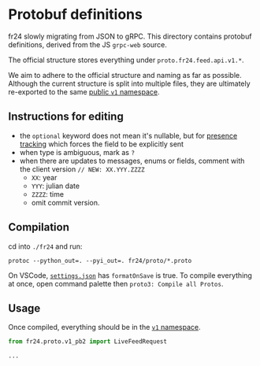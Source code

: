 # Protobuf definitions

fr24 slowly migrating from JSON to gRPC. This directory contains protobuf definitions, derived from the JS `grpc-web` source.

The official structure stores everything under `proto.fr24.feed.api.v1.*`.

We aim to adhere to the official structure and naming as far as possible. Although the current structure is split into multiple files, they are ultimately re-exported to the same [public `v1` namespace](./v1.proto).

## Instructions for editing

- the `optional` keyword does not mean it's nullable, but for [presence tracking](https://protobuf.dev/programming-guides/field_presence/) which forces the field to be explicitly sent
- when type is ambiguous, mark as `?`
- when there are updates to messages, enums or fields, comment with the client version `// NEW: XX.YYY.ZZZZ`
    - `XX`: year
    - `YYY`: julian date
    - `ZZZZ`: time
    - omit commit version.

## Compilation

cd into `./fr24` and run:
```command
protoc --python_out=. --pyi_out=. fr24/proto/*.proto
```

On VSCode, [`settings.json`](../../../.vscode/settings.json) has `formatOnSave` is true. To compile everything at once, open command palette then `proto3: Compile all Protos`.

## Usage

Once compiled, everything should be in the [`v1` namespace](./v1_pb2.pyi).

```py
from fr24.proto.v1_pb2 import LiveFeedRequest

...
```